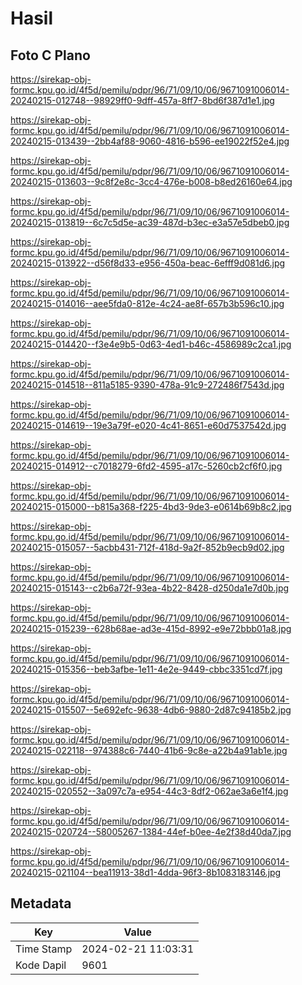 # Hasil

## Foto C Plano

https://sirekap-obj-formc.kpu.go.id/4f5d/pemilu/pdpr/96/71/09/10/06/9671091006014-20240215-012748--98929ff0-9dff-457a-8ff7-8bd6f387d1e1.jpg

https://sirekap-obj-formc.kpu.go.id/4f5d/pemilu/pdpr/96/71/09/10/06/9671091006014-20240215-013439--2bb4af88-9060-4816-b596-ee19022f52e4.jpg

https://sirekap-obj-formc.kpu.go.id/4f5d/pemilu/pdpr/96/71/09/10/06/9671091006014-20240215-013603--9c8f2e8c-3cc4-476e-b008-b8ed26160e64.jpg

https://sirekap-obj-formc.kpu.go.id/4f5d/pemilu/pdpr/96/71/09/10/06/9671091006014-20240215-013819--6c7c5d5e-ac39-487d-b3ec-e3a57e5dbeb0.jpg

https://sirekap-obj-formc.kpu.go.id/4f5d/pemilu/pdpr/96/71/09/10/06/9671091006014-20240215-013922--d56f8d33-e956-450a-beac-6efff9d081d6.jpg

https://sirekap-obj-formc.kpu.go.id/4f5d/pemilu/pdpr/96/71/09/10/06/9671091006014-20240215-014016--aee5fda0-812e-4c24-ae8f-657b3b596c10.jpg

https://sirekap-obj-formc.kpu.go.id/4f5d/pemilu/pdpr/96/71/09/10/06/9671091006014-20240215-014420--f3e4e9b5-0d63-4ed1-b46c-4586989c2ca1.jpg

https://sirekap-obj-formc.kpu.go.id/4f5d/pemilu/pdpr/96/71/09/10/06/9671091006014-20240215-014518--811a5185-9390-478a-91c9-272486f7543d.jpg

https://sirekap-obj-formc.kpu.go.id/4f5d/pemilu/pdpr/96/71/09/10/06/9671091006014-20240215-014619--19e3a79f-e020-4c41-8651-e60d7537542d.jpg

https://sirekap-obj-formc.kpu.go.id/4f5d/pemilu/pdpr/96/71/09/10/06/9671091006014-20240215-014912--c7018279-6fd2-4595-a17c-5260cb2cf6f0.jpg

https://sirekap-obj-formc.kpu.go.id/4f5d/pemilu/pdpr/96/71/09/10/06/9671091006014-20240215-015000--b815a368-f225-4bd3-9de3-e0614b69b8c2.jpg

https://sirekap-obj-formc.kpu.go.id/4f5d/pemilu/pdpr/96/71/09/10/06/9671091006014-20240215-015057--5acbb431-712f-418d-9a2f-852b9ecb9d02.jpg

https://sirekap-obj-formc.kpu.go.id/4f5d/pemilu/pdpr/96/71/09/10/06/9671091006014-20240215-015143--c2b6a72f-93ea-4b22-8428-d250da1e7d0b.jpg

https://sirekap-obj-formc.kpu.go.id/4f5d/pemilu/pdpr/96/71/09/10/06/9671091006014-20240215-015239--628b68ae-ad3e-415d-8992-e9e72bbb01a8.jpg

https://sirekap-obj-formc.kpu.go.id/4f5d/pemilu/pdpr/96/71/09/10/06/9671091006014-20240215-015356--beb3afbe-1e11-4e2e-9449-cbbc3351cd7f.jpg

https://sirekap-obj-formc.kpu.go.id/4f5d/pemilu/pdpr/96/71/09/10/06/9671091006014-20240215-015507--5e692efc-9638-4db6-9880-2d87c94185b2.jpg

https://sirekap-obj-formc.kpu.go.id/4f5d/pemilu/pdpr/96/71/09/10/06/9671091006014-20240215-022118--974388c6-7440-41b6-9c8e-a22b4a91ab1e.jpg

https://sirekap-obj-formc.kpu.go.id/4f5d/pemilu/pdpr/96/71/09/10/06/9671091006014-20240215-020552--3a097c7a-e954-44c3-8df2-062ae3a6e1f4.jpg

https://sirekap-obj-formc.kpu.go.id/4f5d/pemilu/pdpr/96/71/09/10/06/9671091006014-20240215-020724--58005267-1384-44ef-b0ee-4e2f38d40da7.jpg

https://sirekap-obj-formc.kpu.go.id/4f5d/pemilu/pdpr/96/71/09/10/06/9671091006014-20240215-021104--bea11913-38d1-4dda-96f3-8b1083183146.jpg


## Metadata

| Key        | Value               |
| ---------- | ------------------- |
| Time Stamp | 2024-02-21 11:03:31 |
| Kode Dapil | 9601                |



